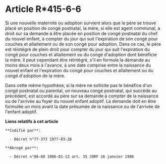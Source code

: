 # Article R*415-6-6

Si une nouvelle maternité ou adoption survient alors que le père se trouve placé en position de congé postnatal, la mère, si
elle est agent communal, a droit sur sa demande à être placée en position de congé postnatal du chef du nouvel enfant, à
compter du jour qui suit l'expiration de son congé pour couches et allaitement ou de son congé pour adoption. Dans ce cas, le
père est réintégré de plein droit pour compter du jour qui suit l'expiration du congé pour couches et allaitement ou du congé
d'adoption dont bénéficie la mère. Il peut cependant être réintégré, s'il en formule la demande au moins deux mois à
l'avance, à une date comprise entre la naissance du nouvel enfant et l'expiration du congé pour couches et allaitement ou du
congé d'adoption de la mère.

Dans cette même hypothèse, si la mère ne sollicite pas le bénéfice d'un congé postnatal ou parental, un nouveau congé
postnatal, qui succède au précédent, est accordé au père sur sa demande à compter de la naissance ou de l'arrivée au foyer du
nouvel enfant adoptif. La demande doit en être formulée un mois avant la date présumée de la naissance ou de l'arrivée de
l'enfant adoptif.

**Liens relatifs à cet article**

	**Codifié par**:

	  - Décret n°77-373 1977-03-28

	**Abrogé par**:

	  - Décret n°86-68 1986-01-13 art. 35 JORF 16 janvier 1986
